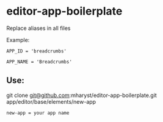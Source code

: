 # editor-app-boilerplate

Replace aliases in all files

Example:

`APP_ID = 'breadcrumbs'`

`APP_NAME = 'Breadcrumbs'`

## Use:

git clone git@github.com:mharyst/editor-app-boilerplate.git app/editor/base/elements/new-app

`new-app = your app name`
